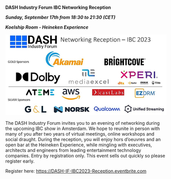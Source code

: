 **DASH Industry Forum IBC Networking Reception**

***Sunday, September 17th from 18:30 to 21:30 (CET)*** 

***Koelship Room - Heineken Experience***


![image](https://raw.githubusercontent.com/Dash-Industry-Forum/Dash-Industry-Forum.github.io/d697ec1126e8b8f2d8a13c4b14b877217d235c83/static/img/https___cdn.evbuc.com_images_567455189_264872209951_1_original.jpg)

The DASH Industry Forum invites you to an evening of networking during the upcoming IBC show in Amsterdam. We hope to reunite in person with many of you after two years of virtual meetings, online workshops and social draught. During the reception, you will enjoy hors d’oeuvres and an open bar at the Heineken Experience, while mingling with executives, architects and engineers from leading entertainment technology companies.  Entry by registration only. This event sells out quickly so please register early. 

Register here: https://DASH-IF-IBC2023-Reception.eventbrite.com
